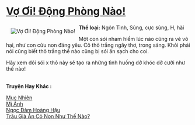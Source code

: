 <a href="https://utruyen.com/vo-oi-dong-phong-nao/17018/" title="Vợ Ơi! Động Phòng Nào!"><h1>Vợ Ơi! Động Phòng Nào!</h1></a><div style="display:table"><img align="right" style="float: left; padding: 10px;" src="https://utruyen.com/images/story/200x260/vo-oi-dong-phong-nao.jpg" alt="Vợ Ơi! Động Phòng Nào!"><b>Thể loại:</b> Ngôn Tình, Sủng, cực sủng, H, hài<p></p>Một con sói nham hiểm lúc nào cũng ra vẻ vô hại, như con cừu non đáng yêu. Cô thỏ trắng ngây thơ, trong sáng. Khỏi phải nói cũng biết thỏ trắng thế nào cũng bị sói ăn sạch cho coi. <p></p>Hãy xem đôi sói x thỏ này sẽ tạo ra những tình huống dở khóc dở cười như thế nào!</div><p><br><b>Truyện Hay Khác :</b></p><a href="https://utruyen.com/muc-nhien/6121/" alt="Mục Nhiên">Mục Nhiên</a><br/><a href="https://github.com/quanluxury/truyenhot/tree/master/truyenhay/506/" alt="Mị Ảnh">Mị Ảnh</a><br/><a href="https://www.flickr.com/photos/184340401@N07/48717299028/" alt="Ngọc Đàm Hoàng Hậu">Ngọc Đàm Hoàng Hậu</a><br/><a href="https://truyenngontinhay.wordpress.com/2019/10/03/trau-gia-an-co-non-nhu-the-nao/" alt="Trâu Già Ăn Cỏ Non Như Thế Nào?">Trâu Già Ăn Cỏ Non Như Thế Nào?</a><br/>